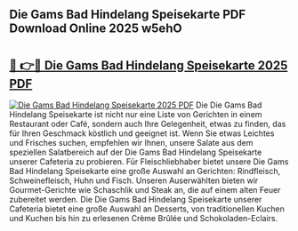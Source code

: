## Die Gams Bad Hindelang Speisekarte PDF Download Online 2025 w5ehO

# <h2><a href="http://gc5lfz.nevu.top/?p=Die+Gams+Bad+Hindelang+Speisekarte">🔗 👉🔴 Die Gams Bad Hindelang Speisekarte 2025 PDF</a></h2>

[![Die Gams Bad Hindelang Speisekarte 2025 PDF](https://i.imgur.com/dBaPXMq.png)](http://gc5lfz.nevu.top/?p=Die+Gams+Bad+Hindelang+Speisekarte)
Die Die Gams Bad Hindelang Speisekarte ist nicht nur eine Liste von Gerichten in einem Restaurant oder Café, sondern auch Ihre Gelegenheit, etwas zu finden, das für Ihren Geschmack köstlich und geeignet ist. Wenn Sie etwas Leichtes und Frisches suchen, empfehlen wir Ihnen, unsere Salate aus dem speziellen Salatbereich auf der Die Gams Bad Hindelang Speisekarte unserer Cafeteria zu probieren. Für Fleischliebhaber bietet unsere Die Gams Bad Hindelang Speisekarte eine große Auswahl an Gerichten: Rindfleisch, Schweinefleisch, Huhn und Fisch. Unseren Auserwählten bieten wir Gourmet-Gerichte wie Schaschlik und Steak an, die auf einem alten Feuer zubereitet werden. Die Die Gams Bad Hindelang Speisekarte unserer Cafeteria bietet eine große Auswahl an Desserts, von traditionellen Kuchen und Kuchen bis hin zu erlesenen Crème Brûlée und Schokoladen-Eclairs.
